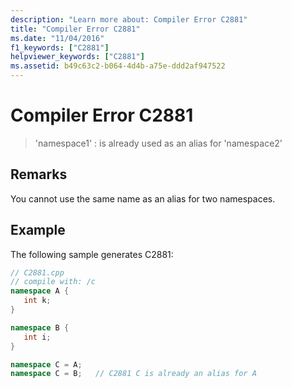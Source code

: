 ```yaml
---
description: "Learn more about: Compiler Error C2881"
title: "Compiler Error C2881"
ms.date: "11/04/2016"
f1_keywords: ["C2881"]
helpviewer_keywords: ["C2881"]
ms.assetid: b49c63c2-b064-4d4b-a75e-ddd2af947522
---
```

# Compiler Error C2881

> 'namespace1' : is already used as an alias for 'namespace2'

## Remarks

You cannot use the same name as an alias for two namespaces.

## Example

The following sample generates C2881:

```cpp
// C2881.cpp
// compile with: /c
namespace A {
   int k;
}

namespace B {
   int i;
}

namespace C = A;
namespace C = B;   // C2881 C is already an alias for A
```
